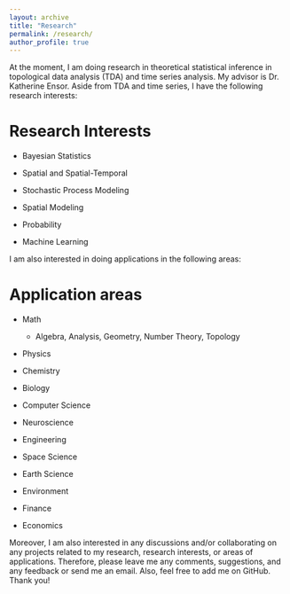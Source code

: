 ```yaml
---
layout: archive
title: "Research"
permalink: /research/
author_profile: true
---
```


At the moment, I am doing research in theoretical statistical inference in topological data analysis (TDA) and time series analysis.  My advisor is Dr. Katherine Ensor.  Aside from TDA and time series, I have the following research interests:

Research Interests
=================

* Bayesian Statistics

* Spatial and Spatial-Temporal

* Stochastic Process Modeling 

* Spatial Modeling

* Probability 

* Machine Learning

I am also interested in doing applications in the following areas:

Application areas
==============

* Math 
    * Algebra, Analysis, Geometry, Number Theory, Topology

* Physics

* Chemistry

* Biology

* Computer Science

* Neuroscience

* Engineering

* Space Science

* Earth Science

* Environment

* Finance

* Economics


Moreover, I am also interested in any discussions and/or collaborating on any projects related to my research, research interests, or areas of applications. Therefore, please leave me any comments, suggestions, and any feedback or send me an email. Also, feel free to add me on GitHub. Thank you!




